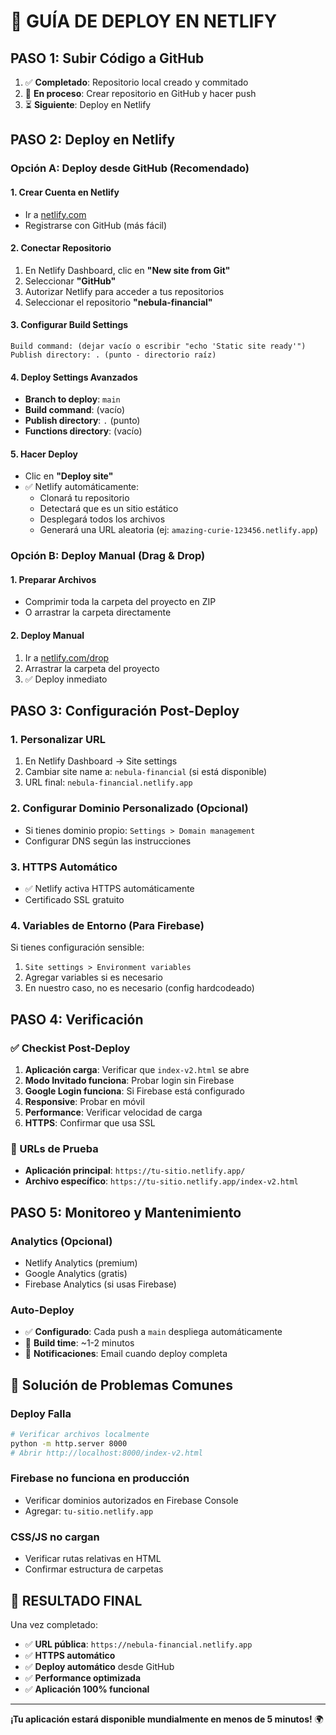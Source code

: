 # 🚀 GUÍA DE DEPLOY EN NETLIFY

## PASO 1: Subir Código a GitHub
1. ✅ **Completado**: Repositorio local creado y commitado
2. 🔄 **En proceso**: Crear repositorio en GitHub y hacer push
3. ⏳ **Siguiente**: Deploy en Netlify

## PASO 2: Deploy en Netlify

### Opción A: Deploy desde GitHub (Recomendado)

#### 1. Crear Cuenta en Netlify
- Ir a [netlify.com](https://netlify.com)
- Registrarse con GitHub (más fácil)

#### 2. Conectar Repositorio
1. En Netlify Dashboard, clic en **"New site from Git"**
2. Seleccionar **"GitHub"**
3. Autorizar Netlify para acceder a tus repositorios
4. Seleccionar el repositorio **"nebula-financial"**

#### 3. Configurar Build Settings
```
Build command: (dejar vacío o escribir "echo 'Static site ready'")
Publish directory: . (punto - directorio raíz)
```

#### 4. Deploy Settings Avanzados
- **Branch to deploy**: `main`
- **Build command**: (vacío)
- **Publish directory**: `.` (punto)
- **Functions directory**: (vacío)

#### 5. Hacer Deploy
- Clic en **"Deploy site"**
- ✅ Netlify automáticamente:
  - Clonará tu repositorio
  - Detectará que es un sitio estático
  - Desplegará todos los archivos
  - Generará una URL aleatoria (ej: `amazing-curie-123456.netlify.app`)

### Opción B: Deploy Manual (Drag & Drop)

#### 1. Preparar Archivos
- Comprimir toda la carpeta del proyecto en ZIP
- O arrastrar la carpeta directamente

#### 2. Deploy Manual
1. Ir a [netlify.com/drop](https://netlify.com/drop)
2. Arrastrar la carpeta del proyecto
3. ✅ Deploy inmediato

## PASO 3: Configuración Post-Deploy

### 1. Personalizar URL
1. En Netlify Dashboard → Site settings
2. Cambiar site name a: `nebula-financial` (si está disponible)
3. URL final: `nebula-financial.netlify.app`

### 2. Configurar Dominio Personalizado (Opcional)
- Si tienes dominio propio: `Settings > Domain management`
- Configurar DNS según las instrucciones

### 3. HTTPS Automático
- ✅ Netlify activa HTTPS automáticamente
- Certificado SSL gratuito

### 4. Variables de Entorno (Para Firebase)
Si tienes configuración sensible:
1. `Site settings > Environment variables`
2. Agregar variables si es necesario
3. En nuestro caso, no es necesario (config hardcodeado)

## PASO 4: Verificación

### ✅ Checkist Post-Deploy
1. **Aplicación carga**: Verificar que `index-v2.html` se abre
2. **Modo Invitado funciona**: Probar login sin Firebase
3. **Google Login funciona**: Si Firebase está configurado
4. **Responsive**: Probar en móvil
5. **Performance**: Verificar velocidad de carga
6. **HTTPS**: Confirmar que usa SSL

### 🔧 URLs de Prueba
- **Aplicación principal**: `https://tu-sitio.netlify.app/`
- **Archivo específico**: `https://tu-sitio.netlify.app/index-v2.html`

## PASO 5: Monitoreo y Mantenimiento

### Analytics (Opcional)
- Netlify Analytics (premium)
- Google Analytics (gratis)
- Firebase Analytics (si usas Firebase)

### Auto-Deploy
- ✅ **Configurado**: Cada push a `main` despliega automáticamente
- 🔄 **Build time**: ~1-2 minutos
- 📧 **Notificaciones**: Email cuando deploy completa

## 🚨 Solución de Problemas Comunes

### Deploy Falla
```bash
# Verificar archivos localmente
python -m http.server 8000
# Abrir http://localhost:8000/index-v2.html
```

### Firebase no funciona en producción
- Verificar dominios autorizados en Firebase Console
- Agregar: `tu-sitio.netlify.app`

### CSS/JS no cargan
- Verificar rutas relativas en HTML
- Confirmar estructura de carpetas

## 🎉 RESULTADO FINAL

Una vez completado:
- ✅ **URL pública**: `https://nebula-financial.netlify.app`
- ✅ **HTTPS automático**
- ✅ **Deploy automático** desde GitHub
- ✅ **Performance optimizada**
- ✅ **Aplicación 100% funcional**

---

**¡Tu aplicación estará disponible mundialmente en menos de 5 minutos!** 🌍
